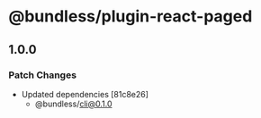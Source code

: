 # @bundless/plugin-react-paged

## 1.0.0
### Patch Changes

- Updated dependencies [81c8e26]
  - @bundless/cli@0.1.0
